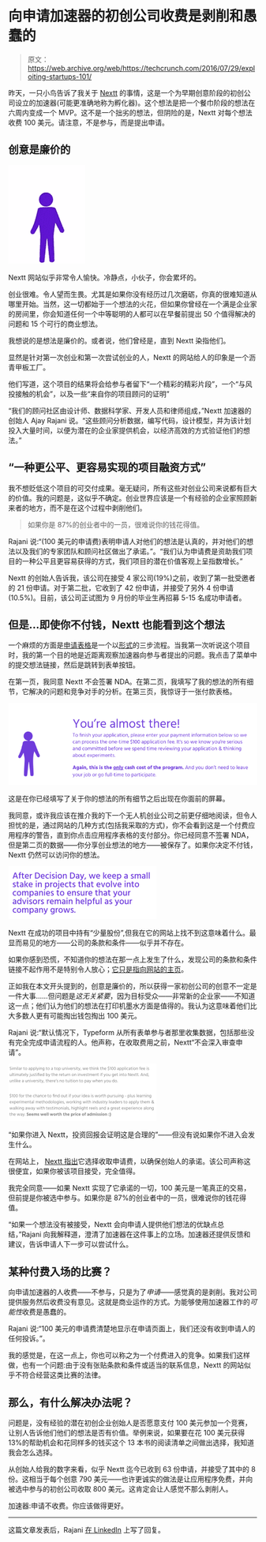 # 向申请加速器的初创公司收费是剥削和愚蠢的

> 原文：<https://web.archive.org/web/https://techcrunch.com/2016/07/29/exploiting-startups-101/>

昨天，一只小鸟告诉了我关于 [Nextt](https://web.archive.org/web/20221221154004/https://nex.tt/) 的事情，这是一个为早期创意阶段的初创公司设立的加速器(可能更准确地称为孵化器)。这个想法是把一个餐巾阶段的想法在六周内变成一个 MVP。这不是一个拙劣的想法，但阴险的是，Nextt 对每个想法收费 100 美元。请注意，不是参与，而是提出申请。

## 创意是廉价的

![It's nice of Nextt to put an animation of their bank manager on their website. ](img/cf298a4e2891dff77f8c88e3a3651f67.png)

Nextt 网站似乎非常令人愉快。冷静点，小伙子，你会累坏的。

创业很难。令人望而生畏。尤其是如果你没有经历过几次磨砺，你真的很难知道从哪里开始。当然，这一切都始于一个想法的火花，但如果你曾经在一个满是企业家的房间里，你会知道任何一个中等聪明的人都可以在早餐前提出 50 个值得解决的问题和 15 个可行的商业想法。

我想说的是想法是廉价的。或者说，他们曾经是，直到 Nextt 染指他们。

显然是针对第一次创业和第一次尝试创业的人，Nextt 的网站给人的印象是一个沥青甲板工厂。

他们写道，这个项目的结果将会给参与者留下“一个精彩的精彩片段”，一个“与风投接触的机会”，以及一些“来自你的项目顾问的证明”

“我们的顾问社区由设计师、数据科学家、开发人员和律师组成，”Nextt 加速器的创始人 Ajay Rajani 说。“这些顾问分析数据，编写代码，设计模型，并为该计划投入大量时间，以便为潜在的企业家提供机会，以经济高效的方式验证他们的想法。”

## “一种更公平、更容易实现的项目融资方式”

我不想贬低这个项目的可交付成果。毫无疑问，所有这些对创业公司来说都有巨大的价值。我的问题是，这似乎不确定。创业世界应该是一个有经验的企业家照顾新来者的地方，而不是在这个过程中剥削他们。

> 如果你是 87%的创业者中的一员，很难说你的钱花得值。

Rajani 说:“(100 美元的申请费)表明申请人对他们的想法是认真的，并对他们的想法以及我们的专家团队和顾问社区做出了承诺。”。“我们认为申请费是资助我们项目的一种公平且更容易获得的方式，我们项目的潜在价值客观上呈指数增长。”

Nextt 的创始人告诉我，该公司在接受 4 家公司(19%)之前，收到了第一批受邀者的 21 份申请。对于第二批，它收到了 42 份申请，并接受了另外 4 份申请(10.5%)。目前，该公司正试图为 9 月份的毕业生再招募 5-15 名成功申请者。

## 但是…即使你不付钱，Nextt 也能看到这个想法

一个麻烦的方面是[申请表格](https://web.archive.org/web/20221221154004/https://nex.tt/apply/form)是一个以[形式](https://web.archive.org/web/20221221154004/https://www.typeform.com/)的三步流程。当我第一次听说这个项目时，我的第一个目的地是近距离观察加速器向参与者提出的问题。我点击了菜单中的提交想法链接，然后是跳转到表单按钮。

在第一页，我同意 Nextt 不会签署 NDA。在第二页，我填写了我的想法的所有细节，它解决的问题和竞争对手的分析。在第三页，我惊讶于一张付款表格。

![This is the screen that meets you after you've already filled in all the details about your idea. ](img/d81fa8c8cc21ea5449e410550c4be46b.png)

这是在你已经填写了关于你的想法的所有细节之后出现在你面前的屏幕。

我同意，或许我应该在推介我的下一个无人机创业公司之前更仔细地阅读，但令人担忧的是，通过网站的几种方式(包括我采取的方式)，你不会看到这是一个付费应用程序的警告，直到你点击应用程序表格的支付部分。你已经同意不签署 NDA，但是第二页的数据——你分享创业想法的地方——被保存了。如果你决定不付钱，Nextt 仍然可以访问你的想法。

![Nextt keeps "a small stake" in projects that work out, but I couldn't find anywhere on its website what that means. ](img/f04f8d31c5389bfca7d00c79e949bf11.png)

Nextt 在成功的项目中持有“少量股份”,但我在它的网站上找不到这意味着什么。最显而易见的地方——公司的条款和条件——似乎并不存在。

如果你感到恐慌，不知道你的想法在那一点上发生了什么，发现公司的条款和条件链接不起作用不是特别令人放心；[它只是指向网站的主页](https://web.archive.org/web/20221221154004/https://techcrunch.com/wp-content/uploads/2016/07/screen-shot-2016-07-29-at-10-12-36.png)。

正如我在本文开头提到的，创意是廉价的，所以获得一家初创公司的创意不一定是一件大事……但问题是*这无关紧要*，因为目标受众——非常新的企业家——不知道这一点；他们认为他们的想法在打印机墨水方面是值得的。我认为这意味着他们比大多数人更有可能掏出钱包掏出 100 美元。

Rajani 说:“默认情况下，Typeform 从所有表单参与者那里收集数据，包括那些没有完全完成申请流程的人。他声称，在收取费用之前，Nextt“不会深入审查申请”。

!["justified by the return on investment if you get into Nextt" -- but no word on what happens if you don't. ](img/5c62798f8891300f58f88e8b0ee530f5.png)

“如果你进入 Nextt，投资回报会证明这是合理的”——但没有说如果你不进入会发生什么。

在网站上， [Nextt 指出](https://web.archive.org/web/20221221154004/https://nex.tt/fee)它选择收取申请费，以确保创始人的承诺。该公司声称这很便宜，如果你被该项目接受，完全值得。

我完全同意——如果 Nextt 实现了它承诺的一切，100 美元是一笔真正的交易，但前提是你被选中参与。如果你是 87%的创业者中的一员，很难说你的钱花得值。

“如果一个想法没有被接受，Nextt 会向申请人提供他们想法的优缺点总结，”Rajani 向我解释道，澄清了加速器在这件事上的立场。加速器还提供反馈和建议，告诉申请人下一步可以尝试什么。

## 某种付费入场的比赛？

向申请加速器的人收费——不参与，只是为了*申请*——感觉真的是剥削。我对公司提供服务然后收费没有意见。这就是商业运作的方式。为能够使用加速器工作的*可能性*收费是愚蠢的。

Rajani 说:“100 美元的申请费清楚地显示在申请页面上，我们还没有收到申请人的任何投诉。”。

我的感觉是，在这一点上，你也可以称之为一个付费进入的竞争。如果我们这样做，也有一个问题:由于没有张贴条款和条件或适当的联系信息，Nextt 的网站似乎不符合经营这类比赛的法律。

## 那么，有什么解决办法呢？

问题是，没有经验的潜在初创企业创始人是否愿意支付 100 美元参加一个竞赛，让别人告诉他们他们的想法是否有价值。举例来说，如果要在花 100 美元获得 13%的帮助机会和花同样多的钱买这个 13 本书的阅读清单之间做出选择，我知道我会怎么选择。

从创始人给我的数字来看，似乎 Nextt 迄今已收到 63 份申请，并接受了其中的 8 份。这相当于每个创意 790 美元——也许更诚实的做法是让应用程序免费，并向被选中参与的初创公司收取 800 美元。这肯定会让人感觉不那么剥削人。

加速器:申请不收费。你应该做得更好。

* * *

这篇文章发表后，Rajani [在 LinkedIn](https://web.archive.org/web/20221221154004/https://www.linkedin.com/pulse/honest-truth-nextt-transparent-response-unexpected-attack-rajani) 上写了回复。